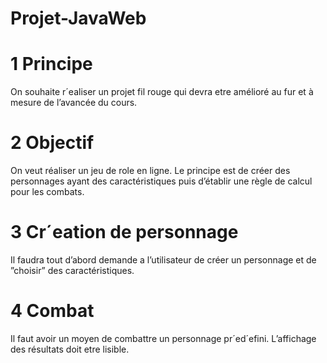 # Projet-JavaWeb
# 1 Principe

On souhaite r´ealiser un projet fil rouge qui devra etre amélioré au fur et à mesure
de l’avancée du cours.

# 2 Objectif

On veut réaliser un jeu de role en ligne. Le principe est de créer des personnages
ayant des caractéristiques puis d’établir une règle de calcul pour les combats.

# 3 Cr´eation de personnage
Il faudra tout d’abord demande a l’utilisateur de créer un personnage et de ”choisir”
des caractéristiques.

# 4 Combat
Il faut avoir un moyen de combattre un personnage pr´ed´efini. L’affichage des
résultats doit etre lisible.
